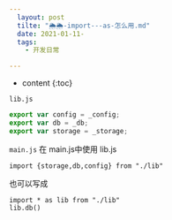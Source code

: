 ```yaml
---
  layout: post
  tilte: "🌦🌦-import---as-怎么用.md"
  date: 2021-01-11-
  tags: 
    - 开发日常

---
```



* content
{:toc}


`lib.js`
```js
export var config = _config;
export var db = _db;
export var storage = _storage;

```
`main.js`
在 main.js中使用 lib.js
```
import {storage,db,config} from "./lib"
```

也可以写成

```
import * as lib from "./lib"
lib.db()
```
